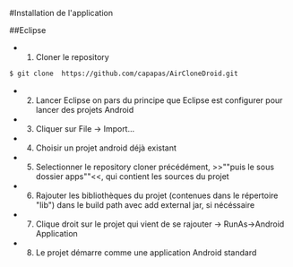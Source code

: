 #Installation de l'application

##Eclipse

* 1) Cloner le repository
```bash
$ git clone  https://github.com/capapas/AirCloneDroid.git
```

* 2) Lancer Eclipse on pars du principe que Eclipse est configurer pour lancer des projets Android

* 3) Cliquer sur File -> Import...

* 4) Choisir un projet android déjà existant

* 5) Selectionner le repository cloner précédément, >>""puis le sous dossier apps""<<, qui contient les sources du projet

* 6) Rajouter les bibliothèques du projet (contenues dans le répertoire "lib") dans le build path avec add external jar, si nécéssaire

* 7) Clique droit sur le projet qui vient de se rajouter -> RunAs->Android Application

* 8) Le projet démarre comme une application Android standard
